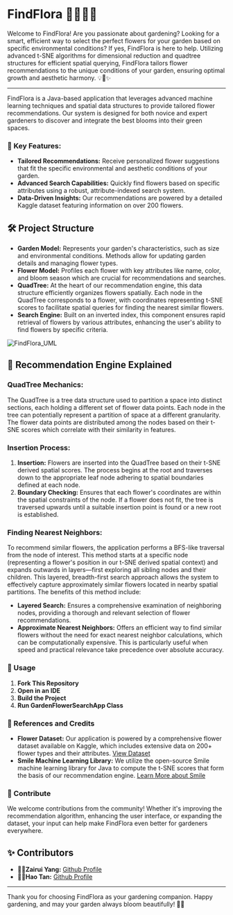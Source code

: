 # FindFlora 💛👩‍🌾🌻

Welcome to FindFlora! Are you passionate about gardening? Looking for a smart, efficient way to select the perfect flowers for your garden based on specific environmental conditions? If yes, FindFlora is here to help. Utilizing advanced t-SNE algorithms for dimensional reduction and quadtree structures for efficient spatial querying, FindFlora tailors flower recommendations to the unique conditions of your garden, ensuring optimal growth and aesthetic harmony. 💡🌸✨

----

FindFlora is a Java-based application that leverages advanced machine learning techniques and spatial data structures to provide tailored flower recommendations. Our system is designed for both novice and expert gardeners to discover and integrate the best blooms into their green spaces.

### 🌺 Key Features:

- **Tailored Recommendations:** Receive personalized flower suggestions that fit the specific environmental and aesthetic conditions of your garden.
- **Advanced Search Capabilities:** Quickly find flowers based on specific attributes using a robust, attribute-indexed search system.
- **Data-Driven Insights:** Our recommendations are powered by a detailed Kaggle dataset featuring information on over 200 flowers.

## 🛠️ Project Structure

- **Garden Model:** Represents your garden's characteristics, such as size and environmental conditions. Methods allow for updating garden details and managing flower types.
- **Flower Model:** Profiles each flower with key attributes like name, color, and bloom season which are crucial for recommendations and searches.
- **QuadTree:** At the heart of our recommendation engine, this data structure efficiently organizes flowers spatially. Each node in the QuadTree corresponds to a flower, with coordinates representing t-SNE scores to facilitate spatial queries for finding the nearest similar flowers.
- **Search Engine:** Built on an inverted index, this component ensures rapid retrieval of flowers by various attributes, enhancing the user's ability to find flowers by specific criteria.

![FindFlora_UML](FindFlora_UML_diagram.png)

## 🌟 Recommendation Engine Explained

### QuadTree Mechanics:
The QuadTree is a tree data structure used to partition a space into distinct sections, each holding a different set of flower data points. Each node in the tree can potentially represent a partition of space at a different granularity. The flower data points are distributed among the nodes based on their t-SNE scores which correlate with their similarity in features.

### Insertion Process:
1. **Insertion:** Flowers are inserted into the QuadTree based on their t-SNE derived spatial scores. The process begins at the root and traverses down to the appropriate leaf node adhering to spatial boundaries defined at each node.
2. **Boundary Checking:** Ensures that each flower's coordinates are within the spatial constraints of the node. If a flower does not fit, the tree is traversed upwards until a suitable insertion point is found or a new root is established.

### Finding Nearest Neighbors:
To recommend similar flowers, the application performs a BFS-like traversal from the node of interest. This method starts at a specific node (representing a flower's position in our t-SNE derived spatial context) and expands outwards in layers—first exploring all sibling nodes and their children. This layered, breadth-first search approach allows the system to effectively capture approximately similar flowers located in nearby spatial partitions. The benefits of this method include:
- **Layered Search:** Ensures a comprehensive examination of neighboring nodes, providing a thorough and relevant selection of flower recommendations.
- **Approximate Nearest Neighbors:** Offers an efficient way to find similar flowers without the need for exact nearest neighbor calculations, which can be computationally expensive. This is particularly useful when speed and practical relevance take precedence over absolute accuracy.

### 🚀 Usage

1. **Fork This Repository**
2. **Open in an IDE**
3. **Build the Project**
4. **Run GardenFlowerSearchApp Class**

### 📘 References and Credits

- **Flower Dataset:** Our application is powered by a comprehensive flower dataset available on Kaggle, which includes extensive data on 200+ flower types and their attributes. [View Dataset](https://www.kaggle.com/datasets/kkhandekar/a-to-z-flowers-features-images)
- **Smile Machine Learning Library:** We utilize the open-source Smile machine learning library for Java to compute the t-SNE scores that form the basis of our recommendation engine. [Learn More about Smile](https://github.com/haifengl/smile)

### 🌟 Contribute

We welcome contributions from the community! Whether it's improving the recommendation algorithm, enhancing the user interface, or expanding the dataset, your input can help make FindFlora even better for gardeners everywhere.

## ✨ Contributors

- 👩‍💻**Zairui Yang:** [Github Profile](https://github.com/zairuiy-coding)
- 👩‍💻**Hao Tan:** [Github Profile](https://github.com/tanhaow)

----

Thank you for choosing FindFlora as your gardening companion. Happy gardening, and may your garden always bloom beautifully! 🌱💐